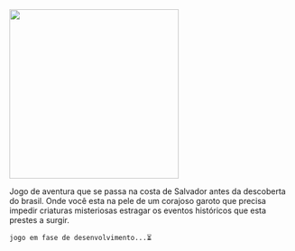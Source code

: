 <img src="https://github.com/senhorN/Brazil_Time_Odyssey/assets/90424448/3831ab81-0290-42a1-aaae-314f96810a4b" width="300"> 
 

<p> Jogo de aventura que se passa na costa de Salvador antes da descoberta do brasil. Onde você esta na pele de um corajoso garoto que precisa impedir criaturas misteriosas estragar os eventos históricos que esta prestes a surgir. </p> 

`jogo em fase de desenvolvimento...⏳`
